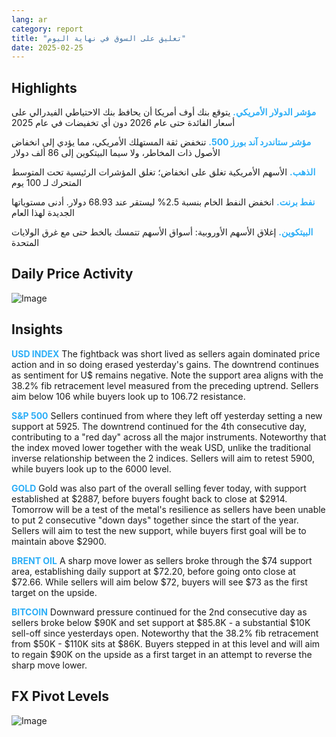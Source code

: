 ```yaml
---
lang: ar
category: report
title: "تعليق على السوق في نهاية اليوم"
date: 2025-02-25
---
```



<h2>Highlights</h2>
<strong style="color: #2caef7;">مؤشر الدولار الأمريكي.</strong> يتوقع بنك أوف أمريكا أن يحافظ بنك الاحتياطي الفيدرالي على أسعار الفائدة حتى عام 2026 دون أي تخفيضات في عام 2025

<strong style="color: #2caef7;">مؤشر ستاندرد آند بورز 500.</strong> تنخفض ثقة المستهلك الأمريكي، مما يؤدي إلى انخفاض الأصول ذات المخاطر، ولا سيما البيتكوين إلى 86 ألف دولار

<strong style="color: #2caef7;">الذهب.</strong> الأسهم الأمريكية تغلق على انخفاض؛ تغلق المؤشرات الرئيسية تحت المتوسط المتحرك لـ 100 يوم

<strong style="color: #2caef7;">نفط برنت.</strong> انخفض النفط الخام بنسبة 2.5% ليستقر عند 68.93 دولار. أدنى مستوياتها الجديدة لهذا العام

<strong style="color: #2caef7;">البيتكوين.</strong> إغلاق الأسهم الأوروبية: أسواق الأسهم تتمسك بالخط حتى مع غرق الولايات المتحدة



<h2>Daily Price Activity</h2>
<img src="https://markleighedu.github.io/img/Feb-2025/25-Feb-2025/price.jpg" alt="Image"/>

<h2>Insights</h2>
<strong style="color: #2caef7;">USD INDEX</strong> The fightback was short lived as sellers again dominated price action and in so doing erased yesterday's gains. The downtrend continues as sentiment for U$ remains negative. Note the support area aligns with the 38.2% fib retracement level measured from the preceding uptrend. Sellers aim below 106 while buyers look up to 106.72 resistance.

<strong style="color: #2caef7;">S&P 500</strong> Sellers continued from where they left off yesterday setting a new support at 5925. The downtrend continued for the 4th consecutive day, contributing to a "red day" across all the major instruments. Noteworthy that the index moved lower together with the weak USD, unlike the traditional inverse relationship between the 2 indices. Sellers will aim to retest 5900, while buyers look up to the 6000 level.

<strong style="color: #2caef7;">GOLD</strong> Gold was also part of the overall selling fever today, with support established at $2887, before buyers fought back to close at $2914. Tomorrow will be a test of the metal's resilience as sellers have been unable to put 2 consecutive "down days" together since the start of the year. Sellers will aim to test the new support, while buyers first goal will be to maintain above $2900.

<strong style="color: #2caef7;">BRENT OIL</strong> A sharp move lower as sellers broke through the $74 support area, establishing daily support at $72.20, before going onto close at $72.66. While sellers will aim below $72, buyers will see $73 as the first target on the upside.

<strong style="color: #2caef7;">BITCOIN</strong> Downward pressure continued for the 2nd consecutive day as sellers broke below $90K and set support at $85.8K - a substantial $10K sell-off since yesterdays open. Noteworthy that the 38.2% fib retracement from $50K - $110K sits at $86K. Buyers stepped in at this level and will aim to regain $90K on the upside as a first target in an attempt to reverse the sharp move lower.



<h2>FX Pivot Levels</h2>
<img src="https://markleighedu.github.io/img/Feb-2025/25-Feb-2025/pivot.jpg" alt="Image"/>